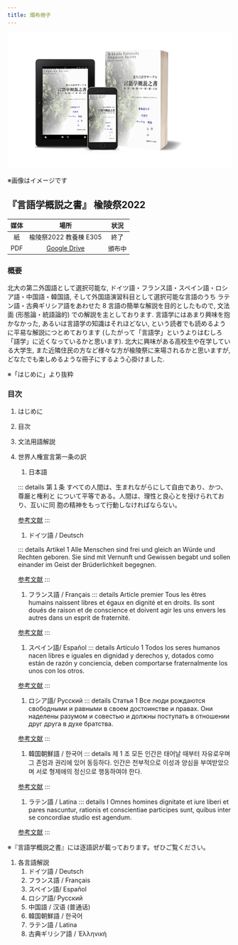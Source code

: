 ```yaml
---
title: 頒布冊子
---
```


![book image](./img/2022yuryo.png)

※画像はイメージです

## 『言語学概説之書』 楡陵祭2022

| 媒体 | 場所 | 状況 |
| :-: | :-: | :-: |
| 紙 | 楡陵祭2022 教養棟 E305 | 終了 |
| PDF | [Google Drive](https://drive.google.com/file/d/1eSBjcDgiVpzU9Z1cMRmturJrNpDrx9_G) | 頒布中 |

### 概要

北大の第二外国語として選択可能な,
ドイツ語・フランス語・スペイン語・ロシア語・中国語・韓国語,
そして外国語演習科目として選択可能な言語のうち
ラテン語・古典ギリシア語をあわせた 8 言語の簡単な解説を目的としたもので,
文法面 (形態論・統語論的) での解説を主としております.
言語学にはあまり興味を抱かなかった,
あるいは言語学の知識はそれほどない,
という読者でも読めるように平易な解説につとめております
(したがって「言語学」というよりはむしろ「語学」に近くなっているかと思います).
北大に興味がある高校生や在学している大学生,
また近隣住民の方など様々な方が楡陵祭に来場されるかと思いますが,
どなたでも楽しめるような冊子にするよう心掛けました.

※「はじめに」より抜粋

### 目次

1. はじめに
1. 目次
1. 文法用語解説
1. 世界人権宣言第一条の訳
    1. 日本語

    ::: details
      第１条
      すべての人間は、生まれながらにして自由であり、かつ、尊厳と権利と について平等である。人間は、理性と良心とを授けられており、互いに同 胞の精神をもって行動しなければならない。

      [参考文献](https://www.ohchr.org/en/human-rights/universal-declaration/translations/japanese-nihongo)
    :::

    1. ドイツ語 / Deutsch

    ::: details
      Artikel 1
      Alle Menschen sind frei und gleich an Würde und Rechten geboren.
      Sie sind mit Vernunft und Gewissen begabt und sollen einander
      im Geist der Brüderlichkeit begegnen.

      [参考文献](https://www.ohchr.org/en/human-rights/universal-declaration/translations/german-deutsch)
    :::

    1. フランス語 / Français
    ::: details
      Article premier
      Tous les êtres humains naissent libres et égaux en dignité et en droits.
      Ils sont doués de raison et de conscience et doivent agir les uns envers
      les autres dans un esprit de fraternité.

      [参考文献](https://www.ohchr.org/en/human-rights/universal-declaration/translations/french)
    :::

    1. スペイン語/ Español
    ::: details
      Artículo 1
      Todos los seres humanos nacen libres e iguales en dignidad y derechos y,
      dotados como están de razón y conciencia,
      deben comportarse fraternalmente los unos con los otros.

      [参考文献](https://www.ohchr.org/en/human-rights/universal-declaration/translations/spanish)
    :::

    1. ロシア語/ Русский
    ::: details
      Статья 1
      Все люди рождаются свободными и равными в своем достоинстве и правах.
      Они наделены разумом и совестью и должны поступать
      в отношении друг друга в духе братства.

      [参考文献](https://www.ohchr.org/en/human-rights/universal-declaration/translations/russian)
    :::

    1. 韓国朝鮮語 / 한국어
    ::: details
      제 1 조
      모든 인간은 태어날 때부터 자유로우며 그 존엄과 권리에 있어 동등하다.
      인간은 천부적으로 이성과 양심을 부여받았으며 서로 형제애의 정신으로 행동하여야 한다.

      [参考文献](https://www.ohchr.org/en/human-rights/universal-declaration/translations/korean-hankuko)
    :::

    1. ラテン語 / Latina
    ::: details
      I
      Omnes homines dignitate et iure liberi et pares nascuntur,
      rationis et conscientiae participes sunt, quibus inter se
      concordiae studio est agendum.

      [参考文献](https://www.ohchr.org/en/human-rights/universal-declaration/translations/latin-latina)
    :::

※『言語学概説之書』には逐語訳が載っております。ぜひご覧ください。

1. 各言語解説
    1. ドイツ語 / Deutsch
    1. フランス語 / Français
    1. スペイン語/ Español
    1. ロシア語/ Русский
    1. 中国語 / 汉语 (普通话)
    1. 韓国朝鮮語 / 한국어
    1. ラテン語 / Latina
    1. 古典ギリシア語 / Ἑλληνική
